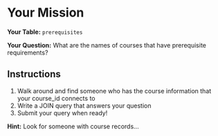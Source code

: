 # Your Mission

**Your Table:** `prerequisites`

**Your Question:** What are the names of courses that have prerequisite requirements?

## Instructions
1. Walk around and find someone who has the course information that your course_id connects to
2. Write a JOIN query that answers your question
3. Submit your query when ready!

**Hint:** Look for someone with course records...